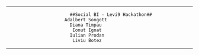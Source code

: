------------------------------------------------------------------------------
							##Social BI - Levi9 Hackathon##
						  Adalbert Songott
							Diana Timpau
						     Ionut Ignat
							Iulian Prodan
						     Liviu Botez
------------------------------------------------------------------------------
